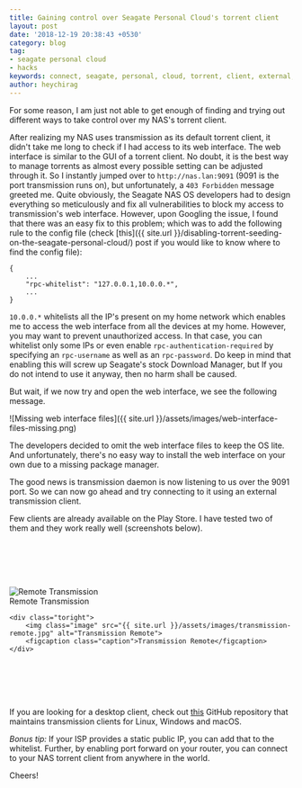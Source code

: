 ```yaml
---
title: Gaining control over Seagate Personal Cloud's torrent client
layout: post
date: '2018-12-19 20:38:43 +0530'
category: blog
tag:
- seagate personal cloud
- hacks
keywords: connect, seagate, personal, cloud, torrent, client, external, web, interface
author: heychirag
---
```


For some reason, I am just not able to get enough of finding and trying out different ways to take control over my NAS's torrent client.

After realizing my NAS uses transmission as its default torrent client, it didn't take me long to check if I had access to its web interface. The web interface is similar to the GUI of a torrent client. No doubt, it is the best way to manage torrents as almost every possible setting can be adjusted through it. So I instantly jumped over to `http://nas.lan:9091` (9091 is the port transmission runs on), but unfortunately, a `403 Forbidden` message greeted me. Quite obviously, the Seagate NAS OS developers had to design everything so meticulously and fix all vulnerabilities to block my access to transmission's web interface. However, upon Googling the issue, I found that there was an easy fix to this problem; which was to add the following rule to the config file (check [this]({{ site.url }}/disabling-torrent-seeding-on-the-seagate-personal-cloud/) post if you would like to know where to find the config file):

    {
        ...
        "rpc-whitelist": "127.0.0.1,10.0.0.*",
        ...
    }

`10.0.0.*` whitelists all the IP's present on my home network which enables me to access the web interface from all the devices at my home. However, you may want to prevent unauthorized access. In that case, you can whitelist only some IPs or even enable `rpc-authentication-required` by specifying an `rpc-username` as well as an `rpc-password`. Do keep in mind that enabling this will screw up Seagate's stock Download Manager, but If you do not intend to use it anyway, then no harm shall be caused.

But wait, if we now try and open the web interface, we see the following message.

![Missing web interface files]({{ site.url }}/assets/images/web-interface-files-missing.png)
<!--figcaption class="caption">Transmission web interface files are missing on the NAS OS</figcaptio-->

The developers decided to omit the web interface files to keep the OS lite. And unfortunately, there's no easy way to install the web interface on your own due to a missing package manager.

The good news is transmission daemon is now listening to us over the 9091 port. So we can now go ahead and try connecting to it using an external transmission client.

Few clients are already available on the Play Store. I have tested two of them and they work really well (screenshots below).

<div style="width:100%;margin:6rem 0 6rem 0%;" class="side-by-side">
    <div class="toleft">
        <img class="image" src="{{ site.url }}/assets/images/remote-transmission.jpg" alt="Remote Transmission">
        <figcaption class="caption">Remote Transmission</figcaption>
    </div>

    <div class="toright">
        <img class="image" src="{{ site.url }}/assets/images/transmission-remote.jpg" alt="Transmission Remote">
        <figcaption class="caption">Transmission Remote</figcaption>
    </div>
</div>


If you are looking for a desktop client, check out [this](https://github.com/transmission-remote-gui/transgui) GitHub repository that maintains transmission clients for Linux, Windows and macOS.

_Bonus tip:_ If your ISP provides a static public IP, you can add that to the whitelist. Further, by enabling port forward on your router, you can connect to your NAS torrent client from anywhere in the world.

Cheers!
